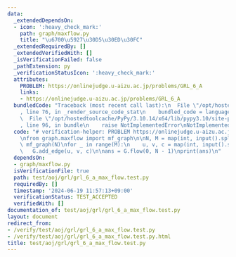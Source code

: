 ```yaml
---
data:
  _extendedDependsOn:
  - icon: ':heavy_check_mark:'
    path: graph/maxflow.py
    title: "\u6700\u5927\u30D5\u30ED\u30FC"
  _extendedRequiredBy: []
  _extendedVerifiedWith: []
  _isVerificationFailed: false
  _pathExtension: py
  _verificationStatusIcon: ':heavy_check_mark:'
  attributes:
    PROBLEM: https://onlinejudge.u-aizu.ac.jp/problems/GRL_6_A
    links:
    - https://onlinejudge.u-aizu.ac.jp/problems/GRL_6_A
  bundledCode: "Traceback (most recent call last):\n  File \"/opt/hostedtoolcache/PyPy/3.10.14/x64/lib/pypy3.10/site-packages/onlinejudge_verify/documentation/build.py\"\
    , line 76, in _render_source_code_stat\n    bundled_code = language.bundle(\n\
    \  File \"/opt/hostedtoolcache/PyPy/3.10.14/x64/lib/pypy3.10/site-packages/onlinejudge_verify/languages/python.py\"\
    , line 96, in bundle\n    raise NotImplementedError\nNotImplementedError\n"
  code: "# verification-helper: PROBLEM https://onlinejudge.u-aizu.ac.jp/problems/GRL_6_A\n\
    \nfrom graph.maxflow import mf_graph\n\nN, M = map(int, input().split())\nG =\
    \ mf_graph(N)\nfor _ in range(M):\n    u, v, c = map(int, input().split())\n \
    \   G.add_edge(u, v, c)\n\nans = G.flow(0, N - 1)\nprint(ans)\n"
  dependsOn:
  - graph/maxflow.py
  isVerificationFile: true
  path: test/aoj/grl/grl_6_a_max_flow.test.py
  requiredBy: []
  timestamp: '2024-06-19 11:57:13+09:00'
  verificationStatus: TEST_ACCEPTED
  verifiedWith: []
documentation_of: test/aoj/grl/grl_6_a_max_flow.test.py
layout: document
redirect_from:
- /verify/test/aoj/grl/grl_6_a_max_flow.test.py
- /verify/test/aoj/grl/grl_6_a_max_flow.test.py.html
title: test/aoj/grl/grl_6_a_max_flow.test.py
---
```

